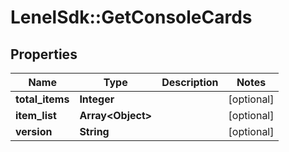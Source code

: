 # LenelSdk::GetConsoleCards

## Properties
Name | Type | Description | Notes
------------ | ------------- | ------------- | -------------
**total_items** | **Integer** |  | [optional] 
**item_list** | **Array&lt;Object&gt;** |  | [optional] 
**version** | **String** |  | [optional] 

